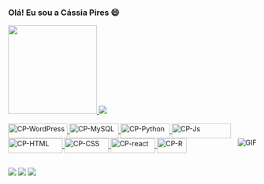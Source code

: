 ### Olá! Eu sou a Cássia Pires 😄
 <div align = "centro">
  <a href = "https://beacons.ai/C455i4">
  <img height = "180em" src = "https://github-readme-status.vercel.app/api?username=C455i4&show_icons=true&theme=cobalt&include_all_commits=true&count_private=true"/>
  <img height - "180em" src = "https://github-readme-status.vercel.app/api/top-langs/?username=C455i4&layout=compact&langs_count=7&theme=cobalt" />
 </div>

 <div style = "display: inline_block"> <br>
   <img align = "center" alt = "CP-WordPress" height = "30" width = "120" src = "https://img.shields.io/badge/Wordpress-21759B?style=for-the-badge&logo=wordpress&logoColor=white">
   <img align = "center" alt = "CP-MySQL" height = "30" width = "100" src = "https://img.shields.io/badge/MySQL-005C84?style=for-the-badge&logo=mysql&logoColor=white">
   <img align = "center" alt = "CP-Python" height = "30" width = "100" src = "https://img.shields.io/badge/Python-FFD43B?style=for-the-badge&logo=python&logoColor=blue">
   <img align = "center" alt = "CP-Js" height = "30" width = "120" src = "https://img.shields.io/badge/JavaScript-323330?style=for-the-badge&logo=javascript&logoColor=F7DF1E">
    <img align = "center" alt = "CP-HTML" height = "30" width = "110" src = "https://img.shields.io/badge/HTML5-E34F26?style=for-the-badge&logo=html5&logoColor=white">
    <img align = "center" alt = "CP-CSS" height = "30" width = "90" src = "https://img.shields.io/badge/CSS3-1572B6?style=for-the-badge&logo=css3&logoColor=white">
    <img align = "center" alt = "CP-react" height = "30" width = "90" src = "https://img.shields.io/badge/React-20232A?style=for-the-badge&logo=react&logoColor=61DAFB">
   <img align = "center" alt = "CP-R" height = "30" width = "60" src = "https://img.shields.io/badge/R-276DC3?style=for-the-badge&logo=r&logoColor=white">
 <img align = "right" alt = "GIF" src = "https://user-images.githubusercontent.com/98360873/180815589-3247d3cd-96a2-46fd-865b-badee5b5d77e.gif">
       
  </div>
  
  ##
  <div>
     <a href = "mailto:cassia.pires@ufvjm.edu.br"><img src="https://img.shields.io/badge/Gmail-D14836?style=for-the-badge&logo=gmail&logoColor=white"></a>
     <a href="https://www.linkedin.com/in/cassia-pires-50a865223/" target="_blank"><img src="https://img.shields.io/badge/-LinkedIn-%230077B5?style=for-the-badge&logo=linkedin&logoColor=white" target="_blank"></a> 
    <a href="https://www.instagram.com/caassiapiress/" target="_blank"><img src="https://img.shields.io/badge/-Instagram-%23E4405F?style=for-the-badge&logo=instagram&logoColor=white" target="_blank"></a>

    
 </div>

